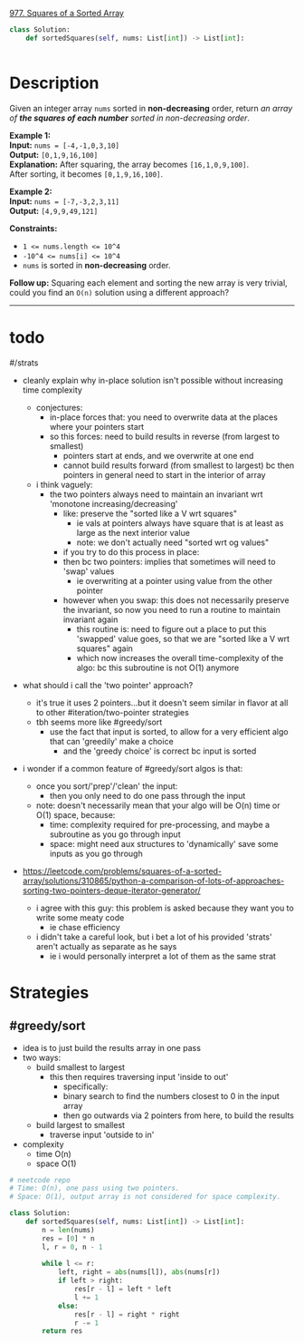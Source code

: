 [977. Squares of a Sorted Array](https://leetcode.com/problems/squares-of-a-sorted-array/)

```python
class Solution:
    def sortedSquares(self, nums: List[int]) -> List[int]:
        
```

# Description

Given an integer array `nums` sorted in **non-decreasing** order, return _an array of **the squares of each number** sorted in non-decreasing order_.

**Example 1:**  
**Input:** `nums = [-4,-1,0,3,10]`  
**Output:** `[0,1,9,16,100]`  
**Explanation:** After squaring, the array becomes `[16,1,0,9,100]`.  
After sorting, it becomes `[0,1,9,16,100]`.

**Example 2:**  
**Input:** `nums = [-7,-3,2,3,11]`  
**Output:** `[4,9,9,49,121]`  

**Constraints:**
- `1 <= nums.length <= 10^4`
- `-10^4 <= nums[i] <= 10^4`
- `nums` is sorted in **non-decreasing** order.

**Follow up:** Squaring each element and sorting the new array is very trivial, could you find an `O(n)` solution using a different approach?

---


# todo

#/strats 
- cleanly explain why in-place solution isn't possible without increasing time complexity
	- conjectures:
		- in-place forces that: you need to overwrite data at the places where your pointers start
		- so this forces: need to build results in reverse (from largest to smallest)
			- pointers start at ends, and we overwrite at one end
			- cannot build results forward (from smallest to largest) bc then pointers in general need to start in the interior of array
	- i think vaguely:
		- the two pointers always need to maintain an invariant wrt 'monotone increasing/decreasing'
			- like: preserve the "sorted like a V wrt squares"
				- ie vals at pointers always have square that is at least as large as the next interior value
				- note: we don't actually need "sorted wrt og values"
			- if you try to do this process in place:
			- then bc two pointers: implies that sometimes will need to 'swap' values
				- ie overwriting at a pointer using value from the other pointer
			- however when you swap: this does not necessarily preserve the invariant, so now you need to run a routine to maintain invariant again
				- this routine is: need to figure out a place to put this 'swapped' value goes, so that we are "sorted like a V wrt squares" again
				- which now increases the overall time-complexity of the algo: bc this subroutine is not O(1) anymore


- what should i call the 'two pointer' approach?
	- it's true it uses 2 pointers...but it doesn't seem similar in flavor at all to other #iteration/two-pointer strategies
	- tbh seems more like #greedy/sort 
		- use the fact that input is sorted, to allow for a very efficient algo that can 'greedily' make a choice
			- and the 'greedy choice' is correct bc input is sorted

- i wonder if a common feature of #greedy/sort algos is that:
	- once you sort/'prep'/'clean' the input:
		- then you only need to do one pass through the input
	- note: doesn't necessarily mean that your algo will be O(n) time or O(1) space, because:
		- time: complexity required for pre-processing, and maybe a subroutine as you go through input
		- space: might need aux structures to 'dynamically' save some inputs as you go through



- https://leetcode.com/problems/squares-of-a-sorted-array/solutions/310865/python-a-comparison-of-lots-of-approaches-sorting-two-pointers-deque-iterator-generator/
	- i agree with this guy: this problem is asked because they want you to write some meaty code
		- ie chase efficiency
	- i didn't take a careful look, but i bet a lot of his provided 'strats' aren't actually as separate as he says
		- ie i would personally interpret a lot of them as the same strat




# Strategies


## #greedy/sort 

- idea is to just build the results array in one pass
- two ways:
	- build smallest to largest
		- this then requires traversing input 'inside to out'
			- specifically:
			- binary search to find the numbers closest to 0 in the input array
			- then go outwards via 2 pointers from here, to build the results
	- build largest to smallest
		- traverse input 'outside to in'
- complexity
	- time O(n)
	- space O(1)


```python
# neetcode repo
# Time: O(n), one pass using two pointers.
# Space: O(1), output array is not considered for space complexity.

class Solution:
    def sortedSquares(self, nums: List[int]) -> List[int]:
        n = len(nums)
        res = [0] * n
        l, r = 0, n - 1
        
        while l <= r:
            left, right = abs(nums[l]), abs(nums[r])
            if left > right:
                res[r - l] = left * left
                l += 1
            else:
                res[r - l] = right * right
                r -= 1
        return res

```